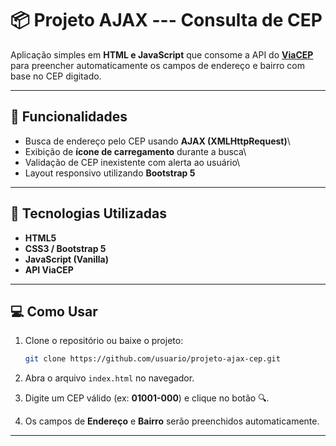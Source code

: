 # 📦 Projeto AJAX --- Consulta de CEP

Aplicação simples em **HTML e JavaScript** que consome a API
do **[ViaCEP](https://viacep.com.br/)** para preencher automaticamente
os campos de endereço e bairro com base no CEP digitado.

------------------------------------------------------------------------

## 🚀 Funcionalidades

-   Busca de endereço pelo CEP usando **AJAX (XMLHttpRequest)**\
-   Exibição de **ícone de carregamento** durante a busca\
-   Validação de CEP inexistente com alerta ao usuário\
-   Layout responsivo utilizando **Bootstrap 5**

------------------------------------------------------------------------

## 🧠 Tecnologias Utilizadas

-   **HTML5**
-   **CSS3 / Bootstrap 5**
-   **JavaScript (Vanilla)**
-   **API ViaCEP**

------------------------------------------------------------------------

## 💻 Como Usar

1.  Clone o repositório ou baixe o projeto:

    ``` bash
    git clone https://github.com/usuario/projeto-ajax-cep.git
    ```

2.  Abra o arquivo `index.html` no navegador.

3.  Digite um CEP válido (ex: **01001-000**) e clique no botão 🔍.

4.  Os campos de **Endereço** e **Bairro** serão preenchidos
    automaticamente.

------------------------------------------------------------------------
